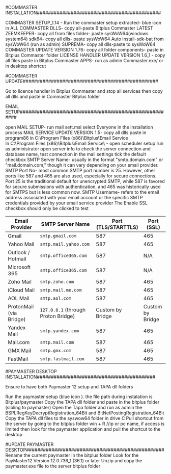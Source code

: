 #COMMASTER INSTALLATION############################################

COMMASTER SETUP_1.14 - Run the commaster setup extracted- blue icon in
ALL COMMASTER DLLS- copy all-paste Bitplus Commaster
LATEST ZEEMKEEPER- copy all from files folder- paste sysWoW64(windows system64)
sdk64- copy all dlls- paste sysWoW64
Auto install-sdk-bat from sysWoW64 (run as admin)
SUPREMA- copy all dlls-paste to sysWoW64
COMMASTER UPDATE VERSION 1.76- copy all folder components- paste in Bitplus Commaster folder
LICENSE HANDLER UPDATE VERSION 1.6_1 - copy all files paste in Bitplus Commaster
APPS- run as admin Commaster.exe/ or in desktop shortcut

#COMMASTER UPDATE################################################

Go to licence handler in Bitplus Commaster and stop all services then copy all dlls and paste in Commaster Bitplus folder

EMAIL SETUP#######################################################

open MAIL SETUP- run mail sett.msi
select Everyone in the installation process
MAIL SERVICE UPDATE VERSION 1.5- copy all dlls paste in program86 in C:\Program Files (x86)\Bitplus\Email Service\
In C:\Program Files (x86)\Bitplus\Email Service\ - open scheduler setup run as administrator
open server info to check the server connection and database name, test connection
in the mail settings tick the default checkbox
SMTP Server Name- usually in the format "smtp.domain.com" or "mail.domain.com," though it can vary depending on your email provider.
SMTP Port No- most common SMTP port number is 25. However, other ports like 587 and 465 are also used, especially for secure connections. Port 25 is the traditional default for unencrypted SMTP, while 587 is favored for secure submissions with authentication, and 465 was historically used for SMTPS but is less common now.
SMTP Username- refers to the email address associated with your email account or the specific SMTP credentials provided by your email service provider
The Enable SSL checkbox should only be clicked to test

| **Email Provider**      | **SMTP Server Name**                | **Port (TLS/STARTTLS)** | **Port (SSL)**   |
| ----------------------- | ----------------------------------- | ----------------------- | ---------------- |
| Gmail                   | `smtp.gmail.com`                    | 587                     | 465              |
| Yahoo Mail              | `smtp.mail.yahoo.com`               | 587                     | 465              |
| Outlook / Hotmail       | `smtp.office365.com`                | 587                     | N/A              |
| Microsoft 365           | `smtp.office365.com`                | 587                     | N/A              |
| Zoho Mail               | `smtp.zoho.com`                     | 587                     | 465              |
| iCloud Mail             | `smtp.mail.me.com`                  | 587                     | 465              |
| AOL Mail                | `smtp.aol.com`                      | 587                     | 465              |
| ProtonMail (via Bridge) | `127.0.0.1` (through Proton Bridge) | Custom by Bridge        | Custom by Bridge |
| Yandex Mail             | `smtp.yandex.com`                   | 587                     | 465              |
| Mail.com                | `smtp.mail.com`                     | 587                     | 465              |
| GMX Mail                | `smtp.gmx.com`                      | 587                     | 465              |
| FastMail                | `smtp.fastmail.com`                 | 587                     | 465              |

#PAYMASTER DESKTOP INSTALLATION##########################################

Ensure to have both Paymaster 12 setup and TAPA dll folders

Run the paymaster setup (blue icon ). the file path during instalation is Bitplus/paymaster
Copy the TAPA dll folder and paste in the bitplus folder (sibling to paymaster)
Open the Tapa folder and run as admin the BSPLRegKeyDecryptRegistration_64Bit and BitNetPostingRegistration_64Bit
Copy the TAPA dll files to the syswow64 folder in drive C
Pull shortcut from the server by going to the bitplus folder win + R //ip or pc name, if access is limited then look for the paymaster application and pull the shortcut to the desktop

#UPDATE PAYMASTER DESKTOP#################################################
Rename the current paymaster in the bitplus folder
Look for the PayMaster12 Version 12.0.736_1 (36.1) or later
Unzip and copy the paymaster.exe file to the server bitplus folder
